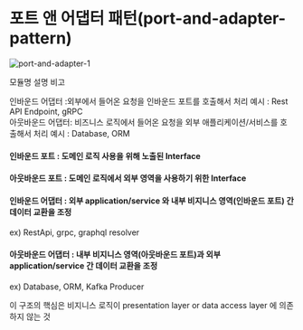 # **포트 앤 어댑터 패턴(port-and-adapter-pattern)**

![port-and-adapter-1](https://user-images.githubusercontent.com/28802545/167252178-3f1d5f6b-6f46-465e-bb2d-3d187d6ad459.png)

모듈명 설명 비고

인바운드 어댑터 :외부에서 들어온 요청을 인바운드 포트를 호출해서 처리 예시 : Rest API Endpoint, gRPC  
아웃바운드 어댑터: 비즈니스 로직에서 들어온 요청을 외부 애플리케이션/서비스를 호출해서 처리 예시 : Database, ORM

#### **인바운드 포트** : 도메인 로직 사용을 위해 노출된 Interface

#### **아웃바운드 포트** : 도메인 로직에서 외부 영역을 사용하기 위한 Interface

#### **인바운드 어댑터** : 외부 application/service 와 내부 비지니스 영역(인바운드 포트) 간 데이터 교환을 조정

ex) RestApi, grpc, graphql resolver

#### **아웃바운드 어댑터** : 내부 비지니스 영역(아웃바운드 포트)과 외부 application/service 간 데이터 교환을 조정

ex) Database, ORM, Kafka Producer

이 구조의 핵심은 비지니스 로직이 presentation layer or data access layer 에 의존하지 않는 것
